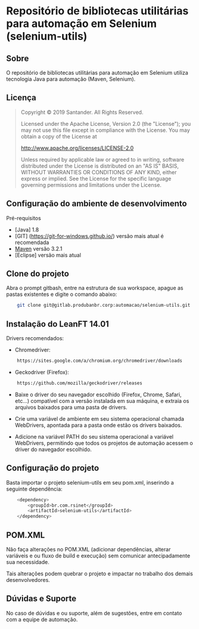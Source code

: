 # Repositório de bibliotecas utilitárias para automação em Selenium (selenium-utils)

## Sobre
O repositório de bibliotecas utilitárias para automação em Selenium utiliza tecnologia Java para automação (Maven, Selenium).

## Licença

> Copyright © 2019 Santander. All Rights Reserved.
>
> Licensed under the Apache License, Version 2.0 (the "License"); you may not use this file except in compliance with the License.
> You may obtain a copy of the License at
>
>    http://www.apache.org/licenses/LICENSE-2.0
>
>Unless required by applicable law or agreed to in writing, software distributed under the License is distributed on an "AS IS" BASIS,
>WITHOUT WARRANTIES OR CONDITIONS OF ANY KIND, either express or implied. See the License for the specific language governing permissions and limitations under the License.


## Configuração do ambiente de desenvolvimento

Pré-requisitos

* [Java] 1.8
* [GIT] (https://git-for-windows.github.io/) versão mais atual é recomendada
* [Maven](http://pow.cx/) versão 3.2.1
* [Eclipse] versão mais atual

## Clone do projeto

Abra o prompt gitbash, entre na estrutura de sua workspace, apague as pastas existentes e digite o comando abaixo:

```sh
	git clone git@gitlab.produbanbr.corp:automacao/selenium-utils.git
```

## Instalação do LeanFT 14.01

Drivers recomendados:

* Chromedriver:

```sh
    https://sites.google.com/a/chromium.org/chromedriver/downloads
```
* Geckodriver (Firefox):

```sh
    https://github.com/mozilla/geckodriver/releases
```

* Baixe o driver do seu navegador escolhido (Firefox, Chrome, Safari, etc...) compatível com a versão instalada em sua máquina, e extraia os arquivos baixados para uma pasta de drivers.

* Crie uma variável de ambiente em seu sistema operacional chamada WebDrivers, apontada para a pasta onde estão os drivers baixados.

* Adicione na variável PATH do seu sistema operacional a variável WebDrivers, permitindo que todos os projetos de automação acessem o driver do navegador escolhido.

## Configuração do projeto

Basta importar o projeto selenium-utils em seu pom.xml, inserindo a seguinte dependência:

```sh
    <dependency>
		<groupId>br.com.rsinet</groupId>
		<artifactId>selenium-utils</artifactId>
	</dependency>
```

## POM.XML

Não faça alterações no POM.XML (adicionar dependências, alterar variáveis e ou fluxo de build e execução) sem comunicar antecipadamente sua necessidade. 

Tais alterações podem quebrar o projeto e impactar no trabalho dos demais desenvolvedores. 


## Dúvidas e Suporte

No caso de dúvidas e ou suporte, além de sugestões, entre em contato com a equipe de automação.